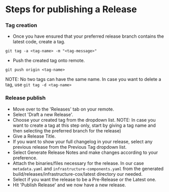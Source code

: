 # Steps for publishing a Release

### Tag creation

- Once you have ensured that your preferred release branch contains the latest code, create a tag.
```shell
git tag -a <tag-name> -m "<tag-message>"
```

- Push the created tag onto remote.
```shell
git push origin <tag-name>
```

NOTE: No two tags can have the same name. In case you want to delete a tag, use `git tag -d <tag-name>`

### Release publish

- Move over to the 'Releases' tab on your remote.
- Select 'Draft a new Release'.
- Choose your created tag from the dropdown list.
    NOTE: In case you want to create a tag at this step only, start by giving a tag name and then selecting the preferred branch for the release)
- Give a Release Title.
- If you want to show your full changelog in your release, select any previous release from the Previous Tag dropdown list.
- Select Generate Release Notes and make changes according to your preference.
- Attach the binaries/files necessary for the release. In our case `metadata.yaml` and `infrastructure-components.yaml` from the generated build/releases/infrastructure-cox/latest directory our needed.
- Select if you want the release to be a Pre-Release or the Latest one.
- Hit 'Publish Release' and we now have a new release.
